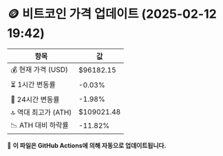 # 🪙 비트코인 가격 업데이트 (2025-02-12 19:42)

| 항목                | 값 |
|--------------------|----------------|
| 💰 현재 가격 (USD) | $96182.15 |
| ⏳ 1시간 변동률    | -0.03% |
| 📆 24시간 변동률   | -1.98% |
| 🔝 역대 최고가 (ATH) | $109021.48 |
| 📉 ATH 대비 하락률 | -11.82% |

🔄 **이 파일은 GitHub Actions에 의해 자동으로 업데이트됩니다.**
